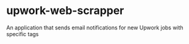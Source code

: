 # upwork-web-scrapper
An application that sends email notifications for new Upwork jobs with specific tags
